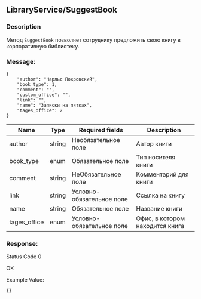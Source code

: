 ## LibraryService/SuggestBook
### Description
Метод `SuggestBook` позволяет сотруднику предложить свою книгу в корпоративную библиотеку.
### Message:
```
{
    "author": "Чарльс Покровский",
    "book_type": 1,
    "comment": "",
    "custom_office": "",
    "link": "",
    "name": "Записки на пятках",
    "tages_office": 2
}
```
Name | Type  | Required fields| Description |
|---|-----|-------|-----------|
|author |string| Необязательное поле |Автор книги|
|book_type |enum| Обязательное поле |Тип носителя книги|
|comment |string| НеОбязательное поле |Комментарий для книги|
|link |string| Условно-обязательное поле |Ссылка на книгу|
|name |string| Обязательное поле |Название книги|
|tages_office |enum| Условно-обязательное поле |Офис, в котором находится книга|


### Response:

Status Code 0

OK

Example Value:

```
{}
```
